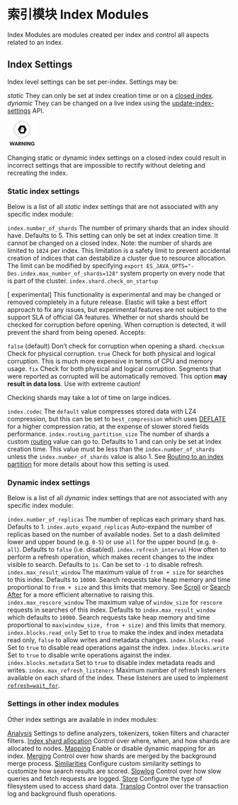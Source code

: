 # 索引模块 Index Modules

Index Modules are modules created per index and control all aspects related to an index.

## Index Settings

Index level settings can be set per-index. Settings may be:

_static_
     They can only be set at index creation time or on a [closed index](indices-open-close.html "Open / Close Index API"). 
_dynamic_
     They can be changed on a live index using the [update-index-settings](indices-update-settings.html "Update Indices Settings") API. 

![Warning](images/icons/warning.png)

Changing static or dynamic index settings on a closed index could result in incorrect settings that are impossible to rectify without deleting and recreating the index.

### Static index settings

Below is a list of all _static_ index settings that are not associated with any specific index module:

`index.number_of_shards`
     The number of primary shards that an index should have. Defaults to 5. This setting can only be set at index creation time. It cannot be changed on a closed index. Note: the number of shards are limited to `1024` per index. This limitation is a safety limit to prevent accidental creation of indices that can destabilize a cluster due to resource allocation. The limit can be modified by specifying `export ES_JAVA_OPTS="-Des.index.max_number_of_shards=128"` system property on every node that is part of the cluster. 
`index.shard.check_on_startup`
    

[ experimental] This functionality is experimental and may be changed or removed completely in a future release. Elastic will take a best effort approach to fix any issues, but experimental features are not subject to the support SLA of official GA features. Whether or not shards should be checked for corruption before opening. When corruption is detected, it will prevent the shard from being opened. Accepts:

`false`
     (default) Don’t check for corruption when opening a shard. 
`checksum`
     Check for physical corruption. 
`true`
     Check for both physical and logical corruption. This is much more expensive in terms of CPU and memory usage. 
`fix`
     Check for both physical and logical corruption. Segments that were reported as corrupted will be automatically removed. This option **may result in data loss**. Use with extreme caution! 

Checking shards may take a lot of time on large indices.

`index.codec`
     The `default` value compresses stored data with LZ4 compression, but this can be set to `best_compression` which uses [DEFLATE](https://en.wikipedia.org/wiki/DEFLATE) for a higher compression ratio, at the expense of slower stored fields performance. 
`index.routing_partition_size`
     The number of shards a custom [routing](mapping-routing-field.html "_routing field") value can go to. Defaults to 1 and can only be set at index creation time. This value must be less than the `index.number_of_shards` unless the `index.number_of_shards` value is also 1. See [Routing to an index partition](mapping-routing-field.html#routing-index-partition "Routing to an index partition") for more details about how this setting is used. 

### Dynamic index settings

Below is a list of all _dynamic_ index settings that are not associated with any specific index module:

`index.number_of_replicas`
     The number of replicas each primary shard has. Defaults to 1. 
`index.auto_expand_replicas`
     Auto-expand the number of replicas based on the number of available nodes. Set to a dash delimited lower and upper bound (e.g. `0-5`) or use `all` for the upper bound (e.g. `0-all`). Defaults to `false` (i.e. disabled). 
`index.refresh_interval`
     How often to perform a refresh operation, which makes recent changes to the index visible to search. Defaults to `1s`. Can be set to `-1` to disable refresh. 
`index.max_result_window`
     The maximum value of `from + size` for searches to this index. Defaults to `10000`. Search requests take heap memory and time proportional to `from + size` and this limits that memory. See [Scroll](search-request-scroll.html "Scroll") or [Search After](search-request-search-after.html "Search After") for a more efficient alternative to raising this. 
`index.max_rescore_window`
     The maximum value of `window_size` for `rescore` requests in searches of this index. Defaults to `index.max_result_window` which defaults to `10000`. Search requests take heap memory and time proportional to `max(window_size, from + size)` and this limits that memory. 
`index.blocks.read_only`
     Set to `true` to make the index and index metadata read only, `false` to allow writes and metadata changes. 
`index.blocks.read`
     Set to `true` to disable read operations against the index. 
`index.blocks.write`
     Set to `true` to disable write operations against the index. 
`index.blocks.metadata`
     Set to `true` to disable index metadata reads and writes. 
`index.max_refresh_listeners`
     Maximum number of refresh listeners available on each shard of the index. These listeners are used to implement [`refresh=wait_for`](docs-refresh.html "?refresh"). 

### Settings in other index modules

Other index settings are available in index modules:

[Analysis](analysis.html "Analysis")
     Settings to define analyzers, tokenizers, token filters and character filters. 
[Index shard allocation](index-modules-allocation.html "Index Shard Allocation")
     Control over where, when, and how shards are allocated to nodes. 
[Mapping](index-modules-mapper.html "Mapper")
     Enable or disable dynamic mapping for an index. 
[Merging](index-modules-merge.html "Merge")
     Control over how shards are merged by the background merge process. 
[Similarities](index-modules-similarity.html "Similarity module")
     Configure custom similarity settings to customize how search results are scored. 
[Slowlog](index-modules-slowlog.html "Slow Log")
     Control over how slow queries and fetch requests are logged. 
[Store](index-modules-store.html "Store")
     Configure the type of filesystem used to access shard data. 
[Translog](index-modules-translog.html "Translog")
     Control over the transaction log and background flush operations. 
